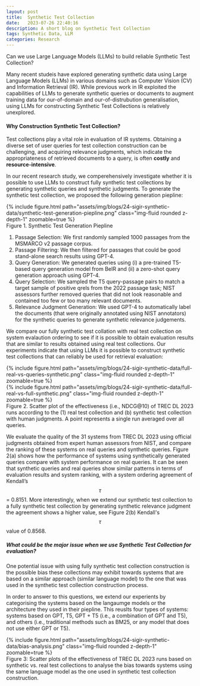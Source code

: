 ```yaml
---
layout: post
title:  Synthetic Test Collection
date:   2023-07-26 22:40:16
description: A short blog on Synthetic Test Collection
tags: Synthetic Data, LLM
categories: Research
---
```


Can we use Large Language Models (LLMs) to build reliable Synthetic Test Collection?

Many recent studeis have explored generating synthetic data using Large Language Models (LLMs) in various domains such as Computer Vision (CV) and Information Retrieval (IR). While previous work in IR exploited the capabilities of LLMs to generate synthetic queries or documents to augment training data for our-of-domain and our-of-distrubution generalisation, using LLMs for constructing Synthetic Test Collections is relatively unexplored.

#### Why Construction Synthetic Test Collection?
Test collections play a vital role in evaluation of IR systems. Obtaining a diverse set of user queries for test collection construction can be challenging, and acquiring relevance judgments, which indicate the appropriateness of retrieved documents to a query, is often __costly__ and __resource-intensive__.

In our recent research study, we comperehensively investigate whether it is possible to use LLMs to construct fully synthetic test collections by generating synthetic queries and synthetic judgments. To generate the synthetic test collection, we proposed the following generation piepline:

<div class="row mt-6">
    <div class="col-sm mt-6 mt-md-0">
        {% include figure.html path="assets/img/blogs/24-sigir-synthetic-data/synthetic-test-generation-piepline.png" class="img-fluid rounded z-depth-1" zoomable=true %}
    </div>
</div>
<div class="caption">
    Figure 1. Synthetic Test Generation Piepline
</div>

1. <span class="font-weight-bold">Passage Selection:</span> We first randomly sampled 1000 passages from the MSMARCO v2 passage corpus.
2. <span class="font-weight-bold">Passage Filtering:</span> We then filtered for passages that could be good stand-alone search results using GPT-4.
3. <span class="font-weight-bold">Query Generation:</span> We generated queries using (i) a pre-trained T5-based query generation model from BeIR and (ii) a zero-shot query generation approach using GPT-4.
4. <span class="font-weight-bold">Query Selection:</span> We sampled the T5 query-passage pairs to match a target sample of positive qrels from the 2022 passage task; NIST assessors further removed queries that did not look reasonable and contained too few or too many relevant documents.
5. <span class="font-weight-bold">Relevance Judgment Generation:</span> We used GPT-4 to automatically label the documents (that were originally annotated using NIST annotators) for the synthetic queries to generate synthetic relevance judgements.

We compare our fully synthetic test collation with real test collection on system evalaution ordering to see if it is possible to obtain evaluation results that are similar to results obtained using real test collections. Our experiments indicate that using LLMs it is possible to construct synthetic test collections that can reliably be used for retrieval evaluation:

<div class="row mt-2">
    <div class="col-sm mt-2 mt-md-0">
        {% include figure.html path="assets/img/blogs/24-sigir-synthetic-data/full-real-vs-queries-synthetic.png" class="img-fluid rounded z-depth-1" zoomable=true %}
    </div>
    <div class="col-sm mt-2 mt-md-0">
        {% include figure.html path="assets/img/blogs/24-sigir-synthetic-data/full-real-vs-full-synthetic.png" class="img-fluid rounded z-depth-1" zoomable=true %}
    </div>
</div>
<div class="caption">
    Figure 2. Scatter plot of the effectiveness (i.e., NDCG@10) of TREC DL 2023 runs according to the (1) real test collection and (b) synthetic test collection with human judgments. A point represents a single run averaged over all queries.
</div>

We evaluate the quality of the 31 systems from TREC DL 2023 using official judgments obtained from expert human assessors from NIST, and compare the ranking of these systems on real queries and synthetic queries. Figure 2(a) shows how the performance of systems using synthetically generated queries compare with system performance on real queries. It can be seen that synthetic queries and real queries show similar patterns in terms of evaluation results and system ranking, with a system ordering agreement of Kendall’s $$\tau$$ = 0.8151. More interestingly, when we extend our synthetic test collection to a fully synthetic test collection by generating synthetic relevance judgment the agreement shows a higher value, see Figure 2(b) Kendall's $$\tau$$ value of 0.8568. 

##### What could be the major issue when we use Synthetic Test Collection for evaluation?
One potential issue with using fully synthetic test collection construction is the possible bias these collections may exhibit towards systems that are based on a similar approach (similar language model) to the one that was used in the synthetic test collection construction process.

In order to answer to this questions, we extend our experients by categorising the systems based on the langaumge models or the architecture they used in their piepline. This reuslts four types of systems: systems based on GPT, T5, GPT + T5 (i.e., a combination of GPT and T5), and others (i.e., traditional methods such as BM25, or any model that does not use either GPT or T5).

<div class="row mt-6">
    <div class="col-sm mt-6 mt-md-0">
        {% include figure.html path="assets/img/blogs/24-sigir-synthetic-data/bias-analysis.png" class="img-fluid rounded z-depth-1" zoomable=true %}
    </div>
</div>
<div class="caption">
    Figure 3: Scatter plots of the effectiveness of TREC DL 2023 runs based on synthetic vs. real test collections to analyse the bias towards systems using the same language model as the one used in synthetic test collection construction.
</div>
